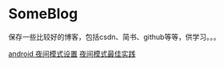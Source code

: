 # SomeBlog
保存一些比较好的博客，包括csdn、简书、github等等，供学习。。。

<a href="https://blog.csdn.net/rongbinjava/article/details/51841141">android 夜间模式设置</a>
<a href="http://kingideayou.github.io/2016/03/07/appcompat_23.2_day_night/" >夜间模式最佳实践</a>
